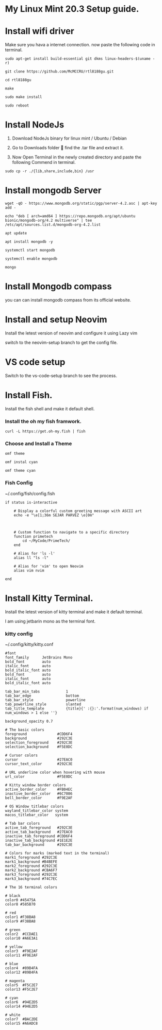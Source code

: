 # My Linux Mint 20.3 Setup guide.

# Install wifi driver

Make sure you hava a internet connection. now paste the following code in terminal.

```
sudo apt-get install build-essential git dkms linux-headers-$(uname -r)
```

```
git clone https://github.com/McMCCRU/rtl8188gu.git
```

```
cd rtl8188gu
```

```
make
```

```
sudo make install
```

```
sudo reboot
```

# Install NodeJs

1.  Download NodeJs binary for linux mint / Ubuntu / Debian

2.  Go to Downloads folder 📂 find the .tar file and extract it.

3.  Now Open Terminal in the newly created directory and paste the following Commend in terminal.

```
sudo cp -r ./{lib,share,include,bin} /usr
```

# Install mongodb Server

```
wget -qO - https://www.mongodb.org/static/pgp/server-4.2.asc | apt-key add -
```

```
echo "deb [ arch=amd64 ] https://repo.mongodb.org/apt/ubuntu bionic/mongodb-org/4.2 multiverse" | tee /etc/apt/sources.list.d/mongodb-org-4.2.list
```

```
apt update
```

```
apt install mongodb -y
```

```
systemctl start mongodb
```

```
systemctl enable mongodb
```

```
mongo
```

# Install Mongodb compass

you can can install mongodb compass from its official website.

# Install and setup Neovim

Install the letest version of neovim and configure it using Lazy vim

switch to the neovim-setup branch to get the config file.

# VS code setup

Switch to the vs-code-setup branch to see the process.

# Install Fish.

Install the fish shell and make it default shell.

### Install the oh my fish framwork.

```
curl -L https://get.oh-my.fish | fish
```

### Choose and Install a Theme

```
omf theme
```

```
omf instal cyan
```

```
omf theme cyan
```

### Fish Config

~/.config/fish/config.fish

```
if status is-interactive

    # Display a colorful custom greeting message with ASCII art
    echo -e "\e[1;36m SEJAR PARVEZ \e[0m"



    # Custom function to navigate to a specific directory
    function primetech
        cd ~/MyCode/PrimeTech/
    end

    # Alias for 'ls -l'
    alias ll "ls -l"

    # Alias for 'vim' to open Neovim
    alias vim nvim

end
```

# Install Kitty Terminal.

Install the letest version of kitty terminal and make it default terminal.

I am using jetbarin mono as the terminal font.

### kitty config

~/.config/kitty/kitty.conf

```
#font
font_family      JetBrains Mono
bold_font        auto
italic_font      auto
bold_italic_font auto
bold_font        auto
italic_font      auto
bold_italic_font auto

tab_bar_min_tabs            1
tab_bar_edge                bottom
tab_bar_style               powerline
tab_powerline_style         slanted
tab_title_template          {title}{' :{}:'.format(num_windows) if num_windows > 1 else ''}

background_opacity 0.7

# The basic colors
foreground              #CDD6F4
background              #292C3E
selection_foreground    #292C3E
selection_background    #F5E0DC

# Cursor colors
cursor                  #27EAC0
cursor_text_color       #292C3E

# URL underline color when hovering with mouse
url_color               #F5E0DC

# Kitty window border colors
active_border_color     #FB04EC
inactive_border_color   #6C7086
bell_border_color       #F9E2AF

# OS Window titlebar colors
wayland_titlebar_color system
macos_titlebar_color   system

# Tab bar colors
active_tab_foreground   #292C3E
active_tab_background   #27EAC0
inactive_tab_foreground #CDD6F4
inactive_tab_background #1E1E2E
tab_bar_background      #292C3E

# Colors for marks (marked text in the terminal)
mark1_foreground #292C3E
mark1_background #B4BEFE
mark2_foreground #292C3E
mark2_background #CBA6F7
mark3_foreground #292C3E
mark3_background #74C7EC

# The 16 terminal colors

# black
color0 #45475A
color8 #585B70

# red
color1 #F38BA8
color9 #F38BA8

# green
color2  #CCDAE1
color10 #A6E3A1

# yellow
color3  #F9E2AF
color11 #F9E2AF

# blue
color4  #89B4FA
color12 #89B4FA

# magenta
color5  #F5C2E7
color13 #F5C2E7

# cyan
color6  #94E2D5
color14 #94E2D5

# white
color7  #BAC2DE
color15 #A6ADC8
```
